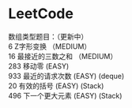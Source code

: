# LeetCode
数组类型题目：（更新中）  
6 Z字形变换 （MEDIUM）  
16 最接近的三数之和 （MEDIUM）  
283 移动零 (EASY)  
933 最近的请求次数 (EASY) (deque)   
20 有效的括号 (EASY) (Stack)  
496 下一个更大元素 (EASY) (Stack)